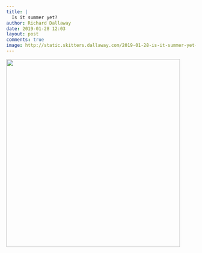 ```yaml
---
title: |
  Is it summer yet?
author: Richard Dallaway
date: 2019-01-28 12:03
layout: post
comments: true
image: http://static.skitters.dallaway.com/2019-01-28-is-it-summer-yet-thumb-1-IMG_7502.JPG
---
```


<div>
        <a href="http://static.skitters.dallaway.com/2019-01-28-is-it-summer-yet-fullsize-1-IMG_7502.JPG">
          <img src="http://static.skitters.dallaway.com/2019-01-28-is-it-summer-yet-thumb-1-IMG_7502.JPG" width="462" height="500"/>
        </a>
      </div>



  

      
